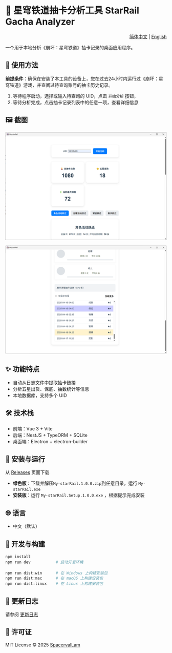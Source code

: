 # 🌠 星穹铁道抽卡分析工具 StarRail Gacha Analyzer

<div align="right">
  <a href="README.zh-CN.md">简体中文</a> | <a href="README.md">English</a>
</div>


一个用于本地分析《崩坏：星穹铁道》抽卡记录的桌面应用程序。

## 📖 使用方法

**前提条件**：确保在安装了本工具的设备上，您在过去24小时内运行过《崩坏：星穹铁道》游戏，并查阅过待查询账号的抽卡历史记录。

1. 等待程序启动，选择或输入待查询的 UID，点击 `开始分析` 按钮，
2. 等待分析完成，点击抽卡记录列表中的任意一项，查看详细信息

## 🖼️ 截图


![主界面](docs/screenshot1.png)

![抽卡记录详情](docs/screenshot2.png)


## ✨ 功能特点

- 自动从日志文件中提取抽卡链接
- 分析五星出货、保底、抽数统计等信息
- 本地数据库，支持多个 UID

## 🛠️ 技术栈

- 前端：Vue 3 + Vite
- 后端：NestJS + TypeORM + SQLite
- 桌面端：Electron + electron-builder

## 🚀 安装与运行

从 [Releases](https://github.com/SpacervalLam/StarRail-toolkit/releases) 页面下载
- **绿色版**：下载并解压`My-starRail.1.0.0.zip`到任意目录，运行 `My-starRail.exe`
- **安装版**：运行 `My-starRail.Setup.1.0.0.exe` ，根据提示完成安装

## 🌐 语言

- 中文（默认）

## 🧩 开发与构建

```bash
npm install
npm run dev           # 启动开发环境

npm run dist:win      # 在 Windows 上构建安装包
npm run dist:mac      # 在 macOS 上构建安装包
npm run dist:linux    # 在 Linux 上构建安装包
````

## 📝 更新日志

请参阅 [更新日志](./CHANGELOG.md)

## 📄 许可证

MIT License © 2025 [SpacervalLam](https://github.com/SpacervalLam/StarRail-toolkit/blob/main/LICENSE) 